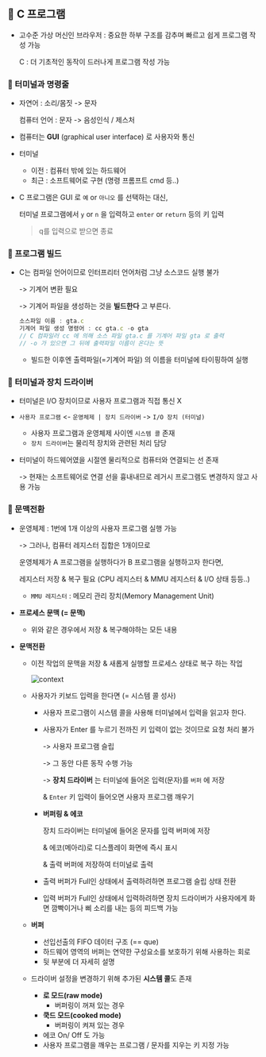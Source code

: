 ## :pushpin: C 프로그램  

- 고수준 가상 머신인 브라우저 : 중요한 하부 구조를 감추며 빠르고 쉽게 프로그램 작성 가능  

  C  : 더 기초적인 동작이 드러나게 프로그램 작성 가능               



### :pushpin: 터미널과 명령줄      

- 자연어 : 소리/몸짓 -> 문자    

  컴퓨터 언어 : 문자 -> 음성인식 / 제스처     

- 컴퓨터는 **GUI** (graphical user interface) 로 사용자와 통신       

- 터미널  

  - 이전 : 컴퓨터 밖에 있는 하드웨어    
  - 최근 : 소프트웨어로 구현 (명령 프롬프트 cmd 등..)    

- C 프로그램은 GUI 로 `예` or `아니오` 를 선택하는 대신,  

  터미널 프로그램에서 `y` or `n` 을 입력하고 `enter` or `return` 등의 키 입력     

  > q를 입력으로 받으면 종료   



### :pushpin: 프로그램 빌드   

- C는 컴파일 언어이므로 인터프리터 언어처럼 그냥 소스코드 실행 불가   

  -> 기계어 변환 필요    

  -> 기계어 파일을 생성하는 것을 **빌드한다** 고 부른다.    

  ```javascript
  소스파일 이름 : gta.c    
  기계어 파일 생성 명령어 : cc gta.c -o gta   
  // C 컴파일러 cc 에 의해 소스 파일 gta.c 를 기계어 파일 gta 로 출력
  // -o 가 있으면 그 뒤에 출력파일 이름이 온다는 뜻  
  ```

  - 빌드한 이후엔 출력파일(=기계어 파일) 의 이름을 터미널에 타이핑하여 실행   



### :pushpin: 터미널과 장치 드라이버   

- 터미널은 I/O 장치이므로 사용자 프로그램과 직접 통신 X      

- `사용자 프로그램` <- `운영체제 | 장치 드라이버` -> `I/O 장치 (터미널) `  

  - 사용자 프로그램과 운영체제 사이엔 `시스템 콜` 존재       
  - `장치 드라이버`는 물리적 장치와 관련된 처리 담당        

- 터미널이 하드웨어였을 시절엔 물리적으로 컴퓨터와 연결되는 선 존재   

  -> 현재는 소프트웨어로 연결 선을 흉내내므로 레거시 프로그램도 변경하지 않고 사용 가능   



### :pushpin: 문맥전환   

- 운영체제 : 1번에 1개 이상의 사용자 프로그램 실행 가능     

  -> 그러나, 컴퓨터 레지스터 집합은 1개이므로 

  운영체제가 A 프로그램을 실행하다가 B 프로그램을 실행하고자 한다면, 

  레지스터 저장 & 복구 필요 (CPU 레지스터 & MMU 레지스터 & I/O 상태 등등..)     
  - `MMU 레지스터` : 메모리 관리 장치(Memory Management Unit)     

- **프로세스 문맥 (= 문맥)**   

  - 위와 같은 경우에서 저장 & 복구해야하는 모든 내용     

- **문맥전환**   

  - 이전 작업의 문맥을 저장 & 새롭게 실행할 프로세스 상태로 복구 하는 작업      

    ![context](10장/context.jpg)

  - 사용자가 키보드 입력을 한다면 (= 시스템 콜 성사)     

    - 사용자 프로그램이 시스템 콜을 사용해 터미널에서 입력을 읽고자 한다.     

    - 사용자가 Enter 를 누르기 전까진 키 입력이 없는 것이므로 요청 처리 불가 

      -> 사용자 프로그램 슬립   

      -> 그 동안 다른 동작 수행 가능    

      -> **장치 드라이버** 는 터미널에 들어온 입력(문자)를 `버퍼` 에 저장 

      & `Enter` 키 입력이 들어오면 사용자 프로그램 깨우기   

    - **버퍼링 & 에코**      

      장치 드라이버는 터미널에 들어온 문자를 입력 버퍼에 저장 

      & 에코(메아리)로 디스플레이 화면에 즉시 표시    

      & 출력 버퍼에 저장하여 터미널로 출력     

    - 출력 버퍼가 Full인 상태에서 출력하려하면 프로그램 슬립 상태 전환   
    - 입력 버퍼가 Full인 상태에서 입력하려하면 장치 드라이버가 사용자에게 화면 깜빡이거나 삐 소리를 내는 등의 피드백 가능   

    

  - **버퍼**  
    - 선입선출의 FIFO 데이터 구조 (== que)    
    - 하드웨어 영역의 버퍼는 연약한 구성요소를 보호하기 위해 사용하는 회로         
    - 뒷 부분에 더 자세히 설명     

  

  - 드라이버 설정을 변경하기 위해 추가된 **시스템 콜**도 존재   
    - **로 모드(raw mode)**  
      - 버퍼링이 꺼져 있는 경우   
    - **쿡드 모드(cooked mode)**   
      - 버퍼링이 켜져 있는 경우     
    - 에코 On/ Off 도 가능   
    - 사용자 프로그램을 깨우는 프로그램 / 문자를 지우는 키 지정 가능   

  









   

